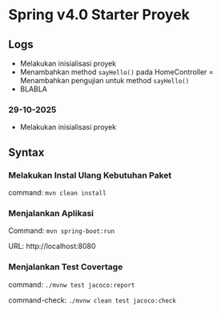 # Spring v4.0 Starter Proyek

## Logs

- Melakukan inisialisasi proyek 
- Menambahkan method `sayHello()` pada HomeController
= Menambahkan pengujian untuk method `sayHello()`
- BLABLA 

### 29-10-2025

- Melakukan inisialisasi proyek


## Syntax

### Melakukan Instal Ulang Kebutuhan Paket

command: `mvn clean install`

### Menjalankan Aplikasi

Command: `mvn spring-boot:run`

URL: http://localhost:8080

### Menjalankan Test Covertage

command: `./mvnw test jacoco:report`

command-check: `./mvnw clean test jacoco:check`



